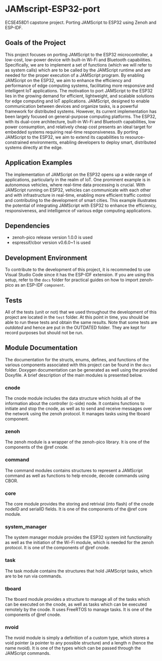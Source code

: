 # JAMscript-ESP32-port
ECSE458D1 capstone project. Porting JAMScript to ESP32 using Zenoh and ESP-IDF.

## Goals of the Project
This project focuses on porting JAMScript to the ESP32 microcontroller, a low-cost, low-power device with built-in Wi-Fi and Bluetooth capabilities. Specifically, we are to implement a set of functions (which we will refer to as system calls) which are to be called by the JAMScript runtime and are needed for the proper execution of a JAMScript program. By enabling JAMScript on the ESP32, we aim to enhance the efficiency and performance of edge computing systems, facilitating more responsive and intelligent IoT applications. The motivation to port JAMScript to the ESP32 lies in the growing demand for efficient, lightweight, and scalable solutions for edge computing and IoT applications. JAMScript, designed to enable communication between devices and organize tasks, is a powerful framework for distributed systems. However, its current implementation has been largely focused on general-purpose computing platforms. The ESP32, with its dual-core architecture, built-in Wi-Fi and Bluetooth capabilities, low power consumption, and relatively cheap cost presents an ideal target for embedded systems requiring real-time responsiveness. By porting JAMScript to the ESP32, we aim to extend its capabilities to resource-constrained environments, enabling developers to deploy smart, distributed systems directly at the edge.

## Application Examples
The implementation of JAMScript on the ESP32 opens up a wide range of applications, particularly in the realm of IoT. One prominent example is in autonomous vehicles, where real-time data processing is crucial. With JAMScript running on ESP32, vehicles can communicate with each other and with infrastructure in real-time, enabling more efficient traffic control and contributing to the development of smart cities. This example illustrates the potential of integrating JAMScript with ESP32 to enhance the efficiency, responsiveness, and intelligence of various edge computing applications.

## Dependencies
- zenoh-pico release version 1.0.0 is used
- espressif/cbor version v0.6.0~1 is used

## Development Environment
To contribute to the development of this project, it is recommeded to use Visual Studio Code since it has the ESP-IDF extension. If you are using this setup, refer to the `docs` folder
for practical guides on how to import zenoh-pico as an ESP-IDF `component`.

## Tests
All of the tests (unit or not) that we used throughout the development of this project are located in the `test` folder. At this point in time, you should be able to run these tests and obtain the same results. Note that some tests are *outdated* and hence are put in the OUTDATED folder. They are kept for record purposes but should not be run.

## Module Documentation 
The documentation for the structs, enums, defines, and functions of the various components associated with this project can be found in the 
`docs` folder. Doxygen documentation can be generated as well using the provided Doxyfile. A brief description of the main modules is presented below. 

### cnode
The cnode module includes the data structure which holds all of the information about the controller (c-side) node.
It contains functions to initiate and stop the cnode, as well as to send and receive messages over the network using
the zenoh protocol. It manages tasks using the tboard component.

### zenoh
The zenoh module is a wrapper of the zenoh-pico library. It is one of the components of the @ref cnode.

### command
The command modules contains structures to represent a JAMScript command as well as
functions to help encode, decode commands using CBOR. 

### core
The core module provides the storing and retrivial (into flash) of the cnode nodeID and serialID fields.
It is one of the components of the @ref core module.

### system_manager
The system manager module provides the ESP32 system init functionality as well as the initiation of the
Wi-Fi module, which is needed for the zenoh protocol. It is one of the components of @ref cnode.

### task
The task module contains the structures that hold JAMScript tasks, which are to be run via commands.

### tboard
The tboard module provides a structure to manage all of the tasks which can be executed on the cnode, as well as tasks which can be
executed remotely by the cnode. It uses FreeRTOS to manage tasks. It is one of the components of @ref cnode.

### nvoid
The nvoid module is simply a definition of a custom type, which stores a void pointer (a pointer to
any possible structure) and a length n (hence the name nvoid). It is one of the types which can be
passed through the JAMScript commands.



